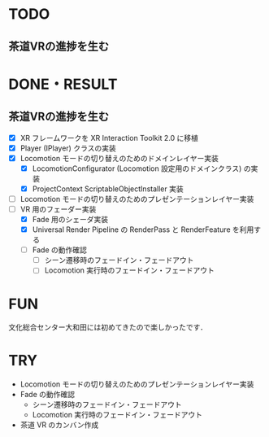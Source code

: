 # TODO

## 茶道VRの進捗を生む

# DONE・RESULT

## 茶道VRの進捗を生む

- [x] XR フレームワークを XR Interaction Toolkit 2.0 に移植
- [x] Player (IPlayer) クラスの実装
- [x] Locomotion モードの切り替えのためのドメインレイヤー実装
  - [x] LocomotionConfigurator (Locomotion 設定用のドメインクラス) の実装
  - [x] ProjectContext ScriptableObjectInstaller 実装 
- [ ] Locomotion モードの切り替えのためのプレゼンテーションレイヤー実装
- [ ] VR 用のフェーダー実装
  - [x] Fade 用のシェーダ実装
  - [x] Universal Render Pipeline の RenderPass と RenderFeature を利用する  
  - [ ] Fade の動作確認
    - [ ] シーン遷移時のフェードイン・フェードアウト
    - [ ] Locomotion 実行時のフェードイン・フェードアウト 

# FUN 

文化総合センター大和田には初めてきたので楽しかったです．

# TRY

- Locomotion モードの切り替えのためのプレゼンテーションレイヤー実装
- Fade の動作確認
  - シーン遷移時のフェードイン・フェードアウト
  - Locomotion 実行時のフェードイン・フェードアウト
- 茶道 VR のカンバン作成 

